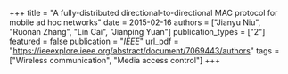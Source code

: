 +++
title = "A fully-distributed directional-to-directional MAC protocol for mobile ad hoc networks"
date = 2015-02-16
authors = ["Jianyu Niu", "Ruonan Zhang", "Lin Cai", "Jianping Yuan"]
publication_types = ["2"]
featured = false
publication = "*IEEE*"
url_pdf = "https://ieeexplore.ieee.org/abstract/document/7069443/authors"
tags = ["Wireless communication", "Media access control"]
+++

